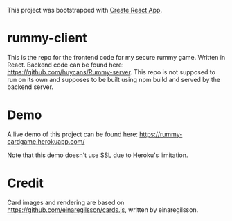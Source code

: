 This project was bootstrapped with [Create React App](https://github.com/facebook/create-react-app).

# rummy-client
This is the repo for the frontend code for my secure rummy game. Written in React. Backend code can be found here: https://github.com/huycans/Rummy-server. This repo is not supposed to run on its own and supposes to be built using npm build and served by the backend server.

# Demo
A live demo of this project can be found here: https://rummy-cardgame.herokuapp.com/

Note that this demo doesn't use SSL due to Heroku's limitation.

# Credit
Card images and rendering are based on https://github.com/einaregilsson/cards.js, written by einaregilsson.
